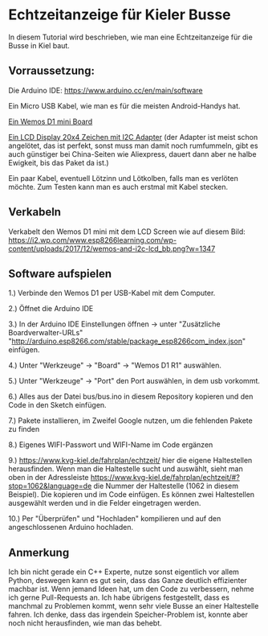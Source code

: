 # Echtzeitanzeige für Kieler Busse

In diesem Tutorial wird beschrieben, wie man eine Echtzeitanzeige für die Busse in Kiel baut.

## Vorraussetzung:
Die Arduino IDE: https://www.arduino.cc/en/main/software

Ein Micro USB Kabel, wie man es für die meisten Android-Handys hat.

[Ein Wemos D1 mini Board](https://www.amazon.de/Ferrell-D1-Mini-ESP8266-NodeMcu/dp/B00A3PHBB8/ref=asc_df_B00A3PHBB8/?tag=googshopde-21&linkCode=df0&hvadid=309904068239&hvpos=1o1&hvnetw=g&hvrand=5184402880504239967&hvpone=&hvptwo=&hvqmt=&hvdev=c&hvdvcmdl=&hvlocint=&hvlocphy=9060698&hvtargid=pla-562155174651&psc=1&th=1&psc=1&tag=&ref=&adgrpid=67371909331&hvpone=&hvptwo=&hvadid=309904068239&hvpos=1o1&hvnetw=g&hvrand=5184402880504239967&hvqmt=&hvdev=c&hvdvcmdl=&hvlocint=&hvlocphy=9060698&hvtargid=pla-562155174651)

[Ein LCD Display 20x4 Zeichen mit I2C Adapter](https://www.amazon.de/SunFounder-Interface-Backlight-Raspberry-MEGA2560/dp/B07MZ2JQ5V/ref=pd_sbs_147_t_1/258-3447105-5599544?_encoding=UTF8&pd_rd_i=B07MZ2JQ5V&pd_rd_r=cb467a2c-a391-4997-8977-37b359cd7347&pd_rd_w=L30VE&pd_rd_wg=PN0za&pf_rd_p=a2f6bca6-dcb1-4822-8e28-66b64b37970e&pf_rd_r=229BJ95GYK8PBXCZHBRA&psc=1&refRID=229BJ95GYK8PBXCZHBRA) (der Adapter ist meist schon angelötet, das ist perfekt, sonst muss man damit noch rumfummeln, gibt es auch günstiger bei China-Seiten wie Aliexpress, dauert dann aber ne halbe Ewigkeit, bis das Paket da ist.)

Ein paar Kabel, eventuell Lötzinn und Lötkolben, falls man es verlöten möchte. Zum Testen kann man es auch erstmal mit Kabel stecken.

## Verkabeln
Verkabelt den Wemos D1 mini mit dem LCD Screen wie auf diesem Bild: https://i2.wp.com/www.esp8266learning.com/wp-content/uploads/2017/12/wemos-and-i2c-lcd_bb.png?w=1347

## Software aufspielen
1.) Verbinde den Wemos D1 per USB-Kabel mit dem Computer.

2.) Öffnet die Arduino IDE

3.) In der Arduino IDE Einstellungen öffnen -> unter "Zusätzliche Boardverwalter-URLs" "http://arduino.esp8266.com/stable/package_esp8266com_index.json" einfügen.

4.) Unter "Werkzeuge" -> "Board" -> "Wemos D1 R1" auswählen.

5.) Unter "Werkzeuge" -> "Port" den Port auswählen, in dem usb vorkommt.

6.) Alles aus der Datei bus/bus.ino in diesem Repository kopieren und den Code in den Sketch einfügen.

7.) Pakete installieren, im Zweifel Google nutzen, um die fehlenden Pakete zu finden

8.) Eigenes WIFI-Passwort und WIFI-Name im Code ergänzen

9.) https://www.kvg-kiel.de/fahrplan/echtzeit/ hier die eigene Haltestellen herausfinden. Wenn man die Haltestelle sucht und auswählt, sieht man oben in der Adressleiste https://www.kvg-kiel.de/fahrplan/echtzeit/#?stop=1062&language=de die Nummer der Haltestelle (1062 in diesem Beispiel). Die kopieren und im Code einfügen. Es können zwei Haltestellen ausgewählt werden und in die Felder eingetragen werden.

10.) Per "Überprüfen" und "Hochladen" kompilieren und auf den angeschlossenen Arduino hochladen.

## Anmerkung
Ich bin nicht gerade ein C++ Experte, nutze sonst eigentlich vor allem Python, deswegen kann es gut sein, dass das Ganze deutlich effizienter machbar ist. Wenn jemand Ideen hat, um den Code zu verbessern, nehme ich gerne Pull-Requests an. Ich habe übrigens festgestellt, dass es manchmal zu Problemen kommt, wenn sehr viele Busse an einer Haltestelle fahren. Ich denke, dass das irgendein Speicher-Problem ist, konnte aber noch nicht herausfinden, wie man das behebt. 
